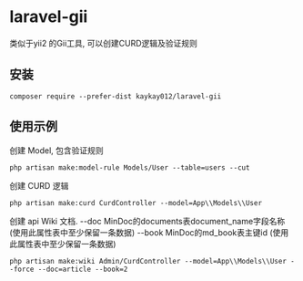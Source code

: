 # laravel-gii
类似于yii2 的Gii工具, 可以创建CURD逻辑及验证规则

安装
-------

```
composer require --prefer-dist kaykay012/laravel-gii 
```
使用示例
-------

创建 Model, 包含验证规则
```
php artisan make:model-rule Models/User --table=users --cut
```

创建 CURD 逻辑
```
php artisan make:curd CurdController --model=App\\Models\\User
```

创建 api Wiki 文档.
--doc MinDoc的documents表document_name字段名称 (使用此属性表中至少保留一条数据)
--book MinDoc的md_book表主键id (使用此属性表中至少保留一条数据)
```
php artisan make:wiki Admin/CurdController --model=App\\Models\\User --force --doc=article --book=2
```